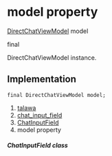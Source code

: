 
<div>

# model property

</div>


[DirectChatViewModel](../../view_model_after_auth_view_models_chat_view_models_direct_chat_view_model/DirectChatViewModel-class.html)
model


final




DirectChatViewModel instance.



## Implementation

``` language-dart
final DirectChatViewModel model;
```







1.  [talawa](../../index.html)
2.  [chat_input_field](../../views_after_auth_screens_chat_widgets_chat_input_field/)
3.  [ChatInputField](../../views_after_auth_screens_chat_widgets_chat_input_field/ChatInputField-class.html)
4.  model property

##### ChatInputField class







